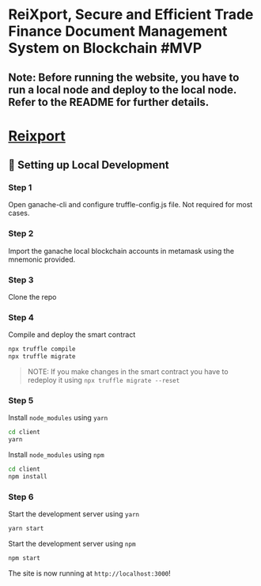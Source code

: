 # ReiXport, Secure and Efficient Trade Finance Document Management System on Blockchain #MVP 
## Note: Before running the website, you have to run a local node and deploy to the local node. Refer to the README for further details.
# [Reixport](https://reixport.vercel.app) 




## 🔧 Setting up Local Development

### Step 1

Open ganache-cli and configure truffle-config.js file. Not required for most cases.

### Step 2

Import the ganache local blockchain accounts in metamask using the mnemonic provided.

### Step 3

Clone the repo


### Step 4

Compile and deploy the smart contract

```bash
npx truffle compile
npx truffle migrate
```

> NOTE: If you make changes in the smart contract you have to redeploy it using `npx truffle migrate --reset`

### Step 5

Install `node_modules` using `yarn`

```bash
cd client
yarn
```

Install `node_modules` using `npm`

```bash
cd client
npm install
```

### Step 6

Start the development server using `yarn`

```bash
yarn start
```

Start the development server using `npm`

```bash
npm start
```

The site is now running at `http://localhost:3000`!

